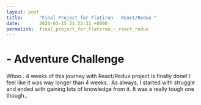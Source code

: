 ```yaml
---
layout: post
title:      "Final Project for Flatiron - React/Redux "
date:       2020-03-15 21:52:31 +0000
permalink:  final_project_for_flatiron_-_react_redux
---
```


# - Adventure Challenge
Whoo.. 4 weeks of this journey with React/Redux project is finally done! I feel like it was way longer than 4 weeks.. As always, I started with struggle and ended with gaining lots of knowledge from it. It was a really tough one though..  
